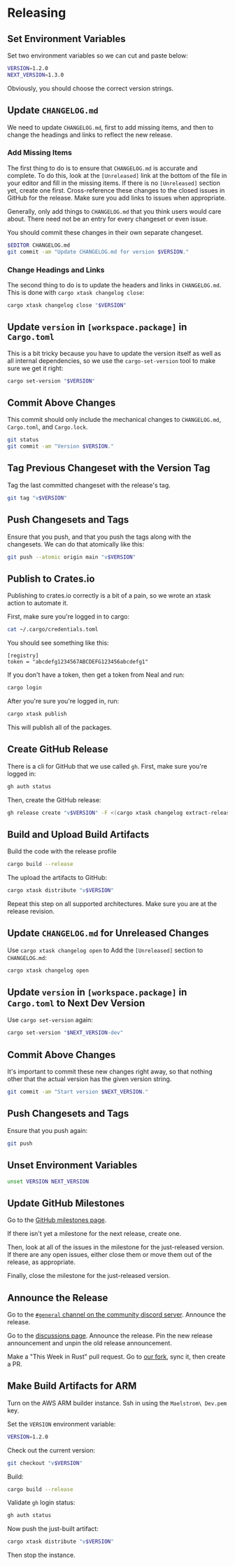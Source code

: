 # Releasing

## Set Environment Variables

Set two environment variables so we can cut and paste below:
```bash
VERSION=1.2.0
NEXT_VERSION=1.3.0
```

Obviously, you should choose the correct version strings.

## Update `CHANGELOG.md`

We need to update `CHANGELOG.md`, first to add missing items, and then to
change the headings and links to reflect the new release.

### Add Missing Items

The first thing to do is to ensure that `CHANGELOG.md` is accurate and
complete. To do this, look at the `[Unreleased]` link at the bottom of the file
in your editor and fill in the missing items. If there is no `[Unreleased]`
section yet, create one first. Cross-reference these changes to the closed
issues in GitHub for the release. Make sure you add links to issues when
appropriate.

Generally, only add things to `CHANGELOG.md` that you think users would care
about. There need not be an entry for every changeset or even issue.

You should commit these changes in their own separate changeset.

```bash
$EDITOR CHANGELOG.md
git commit -am "Update CHANGELOG.md for version $VERSION."
```

### Change Headings and Links

The second thing to do is to update the headers and links in `CHANGELOG.md`.
This is done with `cargo xtask changelog close`:
```bash
cargo xtask changelog close "$VERSION"
```

## Update `version` in `[workspace.package]` in `Cargo.toml`

This is a bit tricky because you have to update the version itself as well as
all internal dependencies, so we use the `cargo-set-version` tool to make sure
we get it right:
```bash
cargo set-version "$VERSION"
```

## Commit Above Changes

This commit should only include the mechanical changes to `CHANGELOG.md`,
`Cargo.toml`, and `Cargo.lock`.
```bash
git status
git commit -am "Version $VERSION."
```

## Tag Previous Changeset with the Version Tag

Tag the last committed changeset with the release's tag.
```bash
git tag "v$VERSION"
```

## Push Changesets and Tags

Ensure that you push, and that you push the tags along with the changesets. We
can do that atomically like this:
```bash
git push --atomic origin main "v$VERSION"
```

## Publish to Crates.io

Publishing to crates.io correctly is a bit of a pain, so we wrote an xtask action to automate it.

First, make sure you're logged in to cargo:
```bash
cat ~/.cargo/credentials.toml
```

You should see something like this:
```
[registry]
token = "abcdefg1234567ABCDEFG123456abcdefg1"
```

If you don't have a token, then get a token from Neal and run:
```bash
cargo login
```

After you're sure you're logged in, run:
```bash
cargo xtask publish
```

This will publish all of the packages.

## Create GitHub Release

There is a cli for GitHub that we use called `gh`. First, make sure you're logged in:
```bash
gh auth status
```

Then, create the GitHub release:
```bash
gh release create "v$VERSION" -F <(cargo xtask changelog extract-release-notes "$VERSION")
```

## Build and Upload Build Artifacts

Build the code with the release profile
```bash
cargo build --release
```

The upload the artifacts to GitHub:
```bash
cargo xtask distribute "v$VERSION"
```

Repeat this step on all supported architectures. Make sure you are at the release revision.

## Update `CHANGELOG.md` for Unreleased Changes

Use `cargo xtask changelog open` to Add the `[Unreleased]` section to `CHANGELOG.md`:
```bash
cargo xtask changelog open
```

## Update `version` in `[workspace.package]` in `Cargo.toml` to Next Dev Version

Use `cargo set-version` again:
```bash
cargo set-version "$NEXT_VERSION-dev"
```

## Commit Above Changes

It's important to commit these new changes right away, so that nothing other that the
actual version has the given version string.

```bash
git commit -am "Start version $NEXT_VERSION."
```

## Push Changesets and Tags

Ensure that you push again:
```bash
git push
```

## Unset Environment Variables
```bash
unset VERSION NEXT_VERSION
```

## Update GitHub Milestones

Go to the [GitHub milestones page](https://github.com/maelstrom-software/maelstrom/milestones).

If there isn't yet a milestone for the next release, create one.

Then, look at all of the issues in the milestone for the just-released version.
If there are any open issues, either close them or move them out of the
release, as appropriate.

Finally, close the milestone for the just-released version.

## Announce the Release

Go to the [`#general` channel on the community discord
server](https://discord.gg/8xN4QvjjmF). Announce the release.

Go to the [discussions page](https://github.com/maelstrom-software/maelstrom/discussions).
Announce the release. Pin the new release announcement and unpin the old
release announcement.

Make a "This Week in Rust" pull request. Go to [our
fork](https://github.com/maelstrom-software/this-week-in-rust), sync it, then create a PR.

## Make Build Artifacts for ARM

Turn on the AWS ARM builder instance. Ssh in using the `Maelstrom\ Dev.pem` key.

Set the `VERSION` environment variable:

```bash
VERSION=1.2.0
```

Check out the current version:
```bash
git checkout "v$VERSION"
```

Build:
```bash
cargo build --release
```

Validate `gh` login status:
```bash
gh auth status
```

Now push the just-built artifact:
```bash
cargo xtask distribute "v$VERSION"
```

Then stop the instance.
